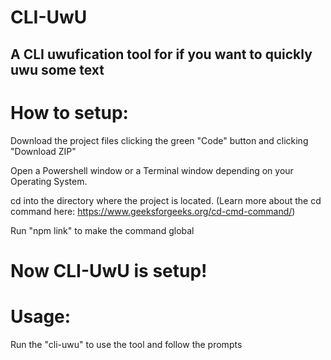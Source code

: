# CLI-UwU

## A CLI uwufication tool for if you want to quickly uwu some text

# How to setup:

Download the project files clicking the green "Code" button and clicking "Download ZIP"

Open a Powershell window or a Terminal window depending on your Operating System.

cd into the directory where the project is located. (Learn more about the cd command here: https://www.geeksforgeeks.org/cd-cmd-command/)

Run "npm link" to make the command global

# Now CLI-UwU is setup!

# Usage:

Run the "cli-uwu" to use the tool and follow the prompts

